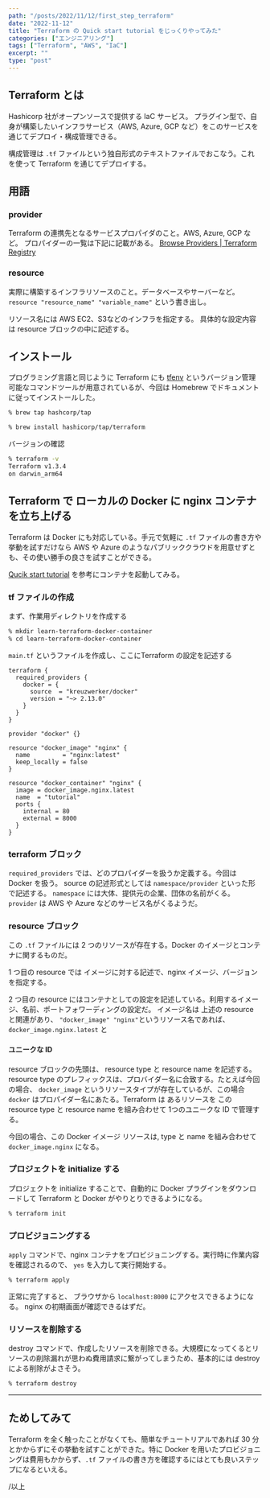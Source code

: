 ```yaml
---
path: "/posts/2022/11/12/first_step_terraform"
date: "2022-11-12"
title: "Terraform の Quick start tutorial をじっくりやってみた"
categories: ["エンジニアリング"]
tags: ["Terraform", "AWS", "IaC"]
excerpt: ""
type: "post"
---
```


## Terraform とは

Hashicorp 社がオープンソースで提供する IaC サービス。
プラグイン型で、自身が構築したいインフラサービス（AWS, Azure, GCP など）をこのサービスを通じてデプロイ・構成管理できる。

構成管理は `.tf` ファイルという独自形式のテキストファイルでおこなう。これを使って Terraform を通じてデプロイする。



## 用語

### provider

Terraform の連携先となるサービスプロパイダのこと。AWS, Azure, GCP など。
プロパイダーの一覧は下記に記載がある。
[Browse Providers | Terraform Registry](https://registry.terraform.io/browse/providers)

### resource

実際に構築するインフラリソースのこと。データベースやサーバーなど。
`resource "resource_name" "variable_name"`
という書き出し。

リソース名には AWS EC2、S3などのインフラを指定する。
具体的な設定内容は resource ブロックの中に記述する。



## インストール

プログラミング言語と同じように Terraform にも [tfenv](https://github.com/tfutils/tfenv) というバージョン管理可能なコマンドツールが用意されているが、今回は Homebrew でドキュメントに従ってインストールした。

```bash
% brew tap hashcorp/tap

% brew install hashicorp/tap/terraform
```

バージョンの確認

```bash
% terraform -v
Terraform v1.3.4
on darwin_arm64
```


## Terraform で ローカルの Docker に nginx コンテナを立ち上げる

Terraform は Docker にも対応している。手元で気軽に `.tf` ファイルの書き方や挙動を試すだけなら AWS や Azure のようなパブリッククラウドを用意せずとも、その使い勝手の良さを試すことができる。

[Qucik start tutorial](https://developer.hashicorp.com/terraform/tutorials/aws-get-started/install-cli#quick-start-tutorial) を参考にコンテナを起動してみる。


### tf ファイルの作成

まず、作業用ディレクトリを作成する

```bash
% mkdir learn-terraform-docker-container
% cd learn-terraform-docker-container
```

`main.tf` というファイルを作成し、ここにTerraform の設定を記述する

```
terraform {
  required_providers {
    docker = {
      source  = "kreuzwerker/docker"
      version = "~> 2.13.0"
    }
  }
}

provider "docker" {}

resource "docker_image" "nginx" {
  name         = "nginx:latest"
  keep_locally = false
}

resource "docker_container" "nginx" {
  image = docker_image.nginx.latest
  name  = "tutorial"
  ports {
    internal = 80
    external = 8000
  }
}
```

### terraform ブロック

`required_providers` では、どのプロパイダーを扱うか定義する。今回は Docker を扱う。 source の記述形式としては `namespace/provider` といった形で記述する。
`namespace` には大体、提供元の企業、団体の名前がくる。 `provider` は AWS や Azure などのサービス名がくるようだ。


### resource ブロック

この `.tf` ファイルには 2 つのリソースが存在する。Docker のイメージとコンテナに関するものだ。


1 つ目の resource では イメージに対する記述で、nginx イメージ、バージョンを指定する。

2 つ目の resource にはコンテナとしての設定を記述している。利用するイメージ、名前、ポートフォワーディングの設定だ。
イメージ名は 上述の resource と関連があり、 `"docker_image" "nginx"`というリソース名であれば、 `docker_image.nginx.latest` と


#### ユニークな ID

resource ブロックの先頭は、 resource type と resource name を記述する。 resource type のプレフィックスは、プロバイダー名に合致する。たとえば今回の場合、 `docker_image` というリソースタイプが存在しているが、この場合 `docker` はプロパイダー名にあたる。Terraform は あるリソースを この resource type と resource name を組み合わせて 1つのユニークな ID で管理する。

今回の場合、この Docker イメージ リソースは, type と name を組み合わせて `docker_image.nginx` になる。


### プロジェクトを initialize する

プロジェクトを initialize することで、自動的に Docker プラグインをダウンロードして Terraform と Docker がやりとりできるようになる。

```bash
% terraform init
```

### プロビジョニングする

`apply` コマンドで、nginx コンテナをプロビジョニングする。実行時に作業内容を確認されるので、 `yes` を入力して実行開始する。

```bash
% terraform apply
```


正常に完了すると、 ブラウザから `localhost:8000` にアクセスできるようになる。 nginx の初期画面が確認できるはずだ。


### リソースを削除する


destroy コマンドで、作成したリソースを削除できる。大規模になってくるとリソースの削除漏れが思わぬ費用請求に繋がってしまうため、基本的には destroy による削除がよさそう。

```bash
% terraform destroy
```


---

## ためしてみて

Terraform を全く触ったことがなくても、簡単なチュートリアルであれば 30 分とかからずにその挙動を試すことができた。特に Docker を用いたプロビジョニングは費用もかからず、`.tf` ファイルの書き方を確認するにはとても良いステップになるといえる。

/以上